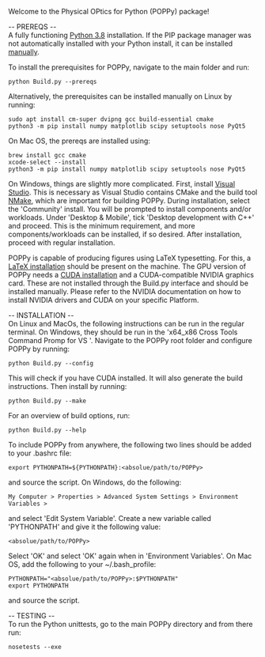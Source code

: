 Welcome to the Physical OPtics for Python (POPPy) package!

-- PREREQS --\
A fully functioning [Python 3.8](https://docs.python-guide.org/starting/install3/linux/) installation.
If the PIP package manager was not automatically installed with your Python install, it can be installed [manually](https://pip.pypa.io/en/stable/installation/).

To install the prerequisites for POPPy, navigate to the main folder and run:
```
python Build.py --prereqs
```
Alternatively, the prerequisites can be installed manually on Linux by running:
```
sudo apt install cm-super dvipng gcc build-essential cmake
python3 -m pip install numpy matplotlib scipy setuptools nose PyQt5
```
On Mac OS, the prereqs are installed using:
```
brew install gcc cmake
xcode-select --install
python3 -m pip install numpy matplotlib scipy setuptools nose PyQt5
```
On Windows, things are slightly more complicated. First, install [Visual Studio](https://visualstudio.microsoft.com/#2010-Visual-CPP). 
This is necessary as Visual Studio contains CMake and the build tool [NMake](https://learn.microsoft.com/en-us/cpp/build/reference/nmake-reference?view=msvc-170), which are important for building POPPy.
During installation, select the 'Community' install.
You will be prompted to install components and/or workloads. 
Under 'Desktop & Mobile', tick 'Desktop development with C++' and proceed. 
This is the minimum requirement, and more components/workloads can be installed, if so desired. After installation, proceed with regular installation.

POPPy is capable of producing figures using LaTeX typesetting. For this, a [LaTeX installation](https://www.tug.org/texlive/quickinstall.html) should be present on the machine.
The GPU version of POPPy needs a [CUDA installation](https://docs.nvidia.com/cuda/cuda-installation-guide-linux/index.html) and a CUDA-compatible NVIDIA graphics card. 
These are not installed through the Build.py interface and should be installed manually. Please refer to the NVIDIA documentation on how to install NVIDIA drivers and CUDA on your specific Platform.

-- INSTALLATION --\
On Linux and MacOs, the following instructions can be run in the regular terminal.
On Windows, they should be run in the 'x64_x86 Cross Tools Command Promp for VS <year>'.
Navigate to the POPPy root folder and configure POPPy by running:
```
python Build.py --config
```
This will check if you have CUDA installed. It will also generate the build instructions.
Then install by running:
```
python Build.py --make
```
For an overview of build options, run:
```
python Build.py --help
```

To include POPPy from anywhere, the following two lines should be added to your .bashrc file:
``` 
export PYTHONPATH=${PYTHONPATH}:<absolue/path/to/POPPy>
```
and source the script.
On Windows, do the following:
```
My Computer > Properties > Advanced System Settings > Environment Variables >
```
and select 'Edit System Variable'. Create a new variable called 'PYTHONPATH' and give it the following value:
```
<absolue/path/to/POPPy>
```
Select 'OK' and select 'OK' again when in 'Environment Variables'.
On Mac OS, add the following to your ~/.bash_profile:
```
PYTHONPATH="<absolue/path/to/POPPy>:$PYTHONPATH"
export PYTHONPATH
```
and source the script.

-- TESTING --\
To run the Python unittests, go to the main POPPy directory and from there run:
```
nosetests --exe
```
